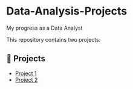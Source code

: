 # Data-Analysis-Projects
My progress as a Data Analyst

This repository contains two projects:

## 🔗 Projects

- [Project 1]([./project1/README.md](https://github.com/Ahrrisone/Data-Analysis-Projects/blob/main/nmdpra%20representations/readme.md))
- [Project 2](./project2/README.md)
